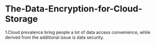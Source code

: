 # The-Data-Encryption-for-Cloud-Storage
1.Cloud prevalence bring people a lot of data access convenience, while derived from the additional issue is data security.
